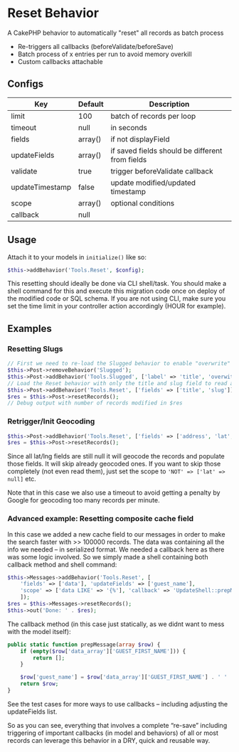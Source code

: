 # Reset Behavior

A CakePHP behavior to automatically "reset" all records as batch process
- Re-triggers all callbacks (beforeValidate/beforeSave)
- Batch process of x entries per run to avoid memory overkill
- Custom callbacks attachable

## Configs
| Key  | Default | Description |
| ------------- | ------------- | ------------- |
|   limit           |   100       |    batch of records per loop    |
|   timeout         |   null      |    in seconds                   |
|   fields          |   array()   |    if not displayField          |
|   updateFields    |   array()   |    if saved fields should be different from fields  |
|   validate        |   true      |    trigger beforeValidate callback            |
|   updateTimestamp |   false     |    update modified/updated timestamp          |
|   scope           |   array()   |    optional conditions         |
|   callback        |   null      |    |

## Usage
Attach it to your models in `initialize()` like so:
```php
$this->addBehavior('Tools.Reset', $config);
```

This resetting should ideally be done via CLI shell/task.
You should make a shell command for this and execute this migration code once
on deploy of the modified code or SQL schema.
If you are not using CLI, make sure you set the time limit in your controller action accordingly (HOUR for example).

## Examples

### Resetting Slugs
```php
// First we need to re-load the Slugged behavior to enable "overwrite" mode
$this->Post->removeBehavior('Slugged');
$this->Post->addBehavior('Tools.Slugged', ['label' => 'title', 'overwite' => true]);
// Load the Reset behavior with only the title and slug field to read and modify.
$this->Post->addBehavior('Tools.Reset', ['fields' => ['title', 'slug']]);
$res = $this->Post->resetRecords();
// Debug output with number of records modified in $res
```

### Retrigger/Init Geocoding
```php
$this->Post->addBehavior('Tools.Reset', ['fields' => ['address', 'lat', 'lng'], 'timeout' => 3]);
$res = $this->Post->resetRecords();
```
Since all lat/lng fields are still null it will geocode the records and populate those fields.
It will skip already geocoded ones. If you want to skip those completely (not even read them),
just set the scope to `'NOT' => ['lat' => null]` etc.

Note that in this case we also use a timeout to avoid getting a penalty by Google for geocoding too many records per minute.

### Advanced example: Resetting composite cache field

In this case we added a new cache field to our messages in order to make the search faster with >> 100000 records. The data was containing all the info we needed – in serialized format. We needed a callback here as there was some logic involved. So we simply made a shell containing both callback method and shell command:
```php
$this->Messages->addBehavior('Tools.Reset', [
    'fields' => ['data'], 'updateFields' => ['guest_name'],
    'scope' => ['data LIKE' => '{%'], 'callback' => 'UpdateShell::prepMessage'
    ]);
$res = $this->Messages->resetRecords();
$this->out('Done: ' . $res);
```

The callback method (in this case just statically, as we didnt want to mess with the model itself):
```php
public static function prepMessage(array $row) {
    if (empty($row['data_array']['GUEST_FIRST_NAME'])) {
        return [];
    }

    $row['guest_name'] = $row['data_array']['GUEST_FIRST_NAME'] . ' ' . $row['data_array']['GUEST_LAST_NAME'];
    return $row;
}
```
See the test cases for more ways to use callbacks – including adjusting the updateFields list.

So as you can see, everything that involves a complete “re-save” including triggering of important
callbacks (in model and behaviors) of all or most records can leverage this behavior in a DRY, quick and reusable way.
